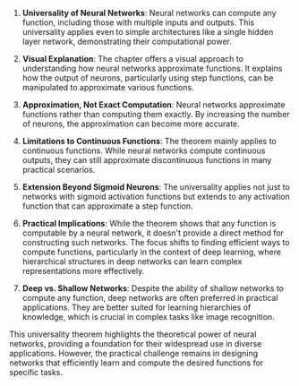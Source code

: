 

1. **Universality of Neural Networks**: Neural networks can compute any function, including those with multiple inputs and outputs. This universality applies even to simple architectures like a single hidden layer network, demonstrating their computational power.

2. **Visual Explanation**: The chapter offers a visual approach to understanding how neural networks approximate functions. It explains how the output of neurons, particularly using step functions, can be manipulated to approximate various functions.

3. **Approximation, Not Exact Computation**: Neural networks approximate functions rather than computing them exactly. By increasing the number of neurons, the approximation can become more accurate.

4. **Limitations to Continuous Functions**: The theorem mainly applies to continuous functions. While neural networks compute continuous outputs, they can still approximate discontinuous functions in many practical scenarios.

5. **Extension Beyond Sigmoid Neurons**: The universality applies not just to networks with sigmoid activation functions but extends to any activation function that can approximate a step function.

6. **Practical Implications**: While the theorem shows that any function is computable by a neural network, it doesn't provide a direct method for constructing such networks. The focus shifts to finding efficient ways to compute functions, particularly in the context of deep learning, where hierarchical structures in deep networks can learn complex representations more effectively.

7. **Deep vs. Shallow Networks**: Despite the ability of shallow networks to compute any function, deep networks are often preferred in practical applications. They are better suited for learning hierarchies of knowledge, which is crucial in complex tasks like image recognition.

This universality theorem highlights the theoretical power of neural networks, providing a foundation for their widespread use in diverse applications. However, the practical challenge remains in designing networks that efficiently learn and compute the desired functions for specific tasks.